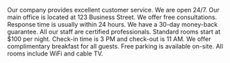 Our company provides excellent customer service.
We are open 24/7.
Our main office is located at 123 Business Street.
We offer free consultations.
Response time is usually within 24 hours.
We have a 30-day money-back guarantee.
All our staff are certified professionals.
Standard rooms start at $100 per night.
Check-in time is 3 PM and check-out is 11 AM.
We offer complimentary breakfast for all guests.
Free parking is available on-site.
All rooms include WiFi and cable TV.